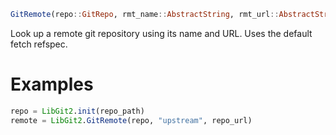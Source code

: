 ```julia
GitRemote(repo::GitRepo, rmt_name::AbstractString, rmt_url::AbstractString) -> GitRemote
```

Look up a remote git repository using its name and URL. Uses the default fetch refspec.

# Examples

```julia
repo = LibGit2.init(repo_path)
remote = LibGit2.GitRemote(repo, "upstream", repo_url)
```
